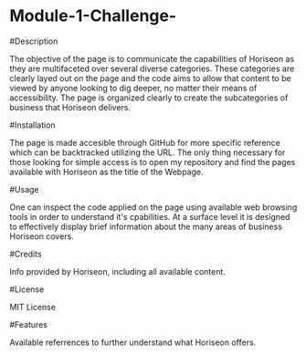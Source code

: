 # Module-1-Challenge-

#Description

The objective of the page is to communicate the capabilities of Horiseon as they are multifaceted over several diverse categories. These categories are clearly layed out on the page and the code aims to allow that content to be viewed by anyone looking to dig deeper, no matter their means of accessibility. The page is organized clearly to create the subcategories of business that Horiseon delivers.

#Installation 

The page is made accesible through GitHub for more specific reference which can be backtracked utilizing the URL. The only thing necessary for those looking for simple access is to open my repository and find the pages available with Horiseon as the title of the Webpage. 

#Usage

One can inspect the code applied on the page using available web browsing tools in order to understand it's cpabilities. At a surface level it is designed to effectively display brief information about the many areas of business Horiseon covers.

#Credits

Info provided by Horiseon, including all available content.

#License 

MIT License

#Features

Available referrences to further understand what Horiseon offers. 